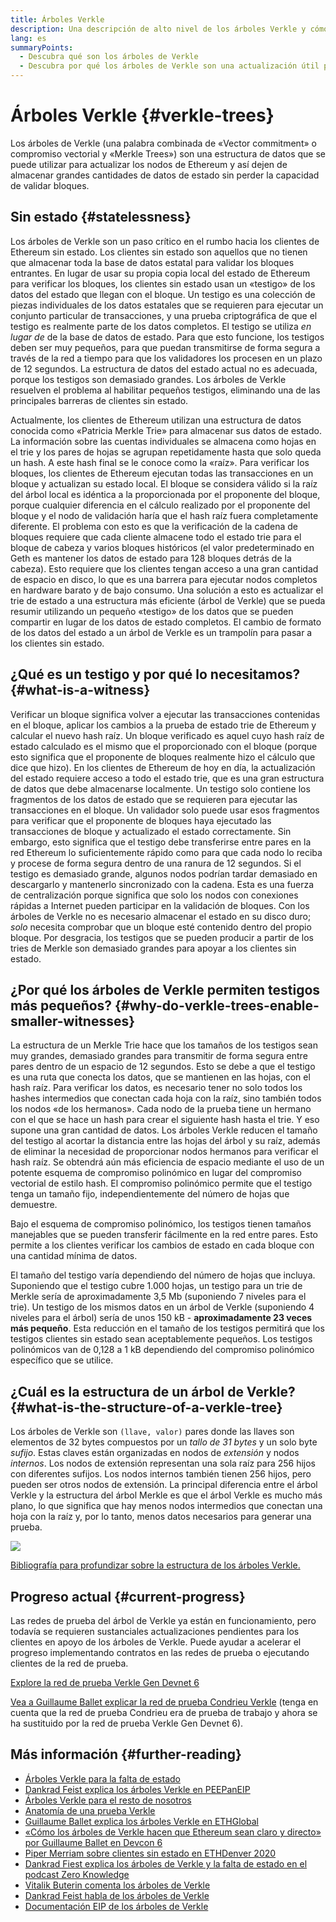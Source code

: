 ```yaml
---
title: Árboles Verkle
description: Una descripción de alto nivel de los árboles Verkle y cómo se utilizarán para actualizar Ethereum
lang: es
summaryPoints:
  - Descubra qué son los árboles de Verkle
  - Descubra por qué los árboles de Verkle son una actualización útil para Ethereum
---
```


# Árboles Verkle {#verkle-trees}

Los árboles de Verkle (una palabra combinada de «Vector commitment» o compromiso vectorial y «Merkle Trees») son una estructura de datos que se puede utilizar para actualizar los nodos de Ethereum y así dejen de almacenar grandes cantidades de datos de estado sin perder la capacidad de validar bloques.

## Sin estado {#statelessness}

Los árboles de Verkle son un paso crítico en el rumbo hacia los clientes de Ethereum sin estado. Los clientes sin estado son aquellos que no tienen que almacenar toda la base de datos estatal para validar los bloques entrantes. En lugar de usar su propia copia local del estado de Ethereum para verificar los bloques, los clientes sin estado usan un «testigo» de los datos del estado que llegan con el bloque. Un testigo es una colección de piezas individuales de los datos estatales que se requieren para ejecutar un conjunto particular de transacciones, y una prueba criptográfica de que el testigo es realmente parte de los datos completos. El testigo se utiliza _en lugar de_ de la base de datos de estado. Para que esto funcione, los testigos deben ser muy pequeños, para que puedan transmitirse de forma segura a través de la red a tiempo para que los validadores los procesen en un plazo de 12 segundos. La estructura de datos del estado actual no es adecuada, porque los testigos son demasiado grandes. Los árboles de Verkle resuelven el problema al habilitar pequeños testigos, eliminando una de las principales barreras de clientes sin estado.

<ExpandableCard title="¿Por qué queremos clientes sin estado?" eventCategory="/roadmap/verkle-trees" eventName="clicked why do we want stateless clients?">

Actualmente, los clientes de Ethereum utilizan una estructura de datos conocida como «Patricia Merkle Trie» para almacenar sus datos de estado. La información sobre las cuentas individuales se almacena como hojas en el trie y los pares de hojas se agrupan repetidamente hasta que solo queda un hash. A este hash final se le conoce como la «raíz». Para verificar los bloques, los clientes de Ethereum ejecutan todas las transacciones en un bloque y actualizan su estado local. El bloque se considera válido si la raíz del árbol local es idéntica a la proporcionada por el proponente del bloque, porque cualquier diferencia en el cálculo realizado por el proponente del bloque y el nodo de validación haría que el hash raíz fuera completamente diferente. El problema con esto es que la verificación de la cadena de bloques requiere que cada cliente almacene todo el estado trie para el bloque de cabeza y varios bloques históricos (el valor predeterminado en Geth es mantener los datos de estado para 128 bloques detrás de la cabeza). Esto requiere que los clientes tengan acceso a una gran cantidad de espacio en disco, lo que es una barrera para ejecutar nodos completos en hardware barato y de bajo consumo. Una solución a esto es actualizar el trie de estado a una estructura más eficiente (árbol de Verkle) que se pueda resumir utilizando un pequeño «testigo» de los datos que se pueden compartir en lugar de los datos de estado completos. El cambio de formato de los datos del estado a un árbol de Verkle es un trampolín para pasar a los clientes sin estado.

</ExpandableCard>

## ¿Qué es un testigo y por qué lo necesitamos? {#what-is-a-witness}

Verificar un bloque significa volver a ejecutar las transacciones contenidas en el bloque, aplicar los cambios a la prueba de estado trie de Ethereum y calcular el nuevo hash raíz. Un bloque verificado es aquel cuyo hash raíz de estado calculado es el mismo que el proporcionado con el bloque (porque esto significa que el proponente de bloques realmente hizo el cálculo que dice que hizo). En los clientes de Ethereum de hoy en día, la actualización del estado requiere acceso a todo el estado trie, que es una gran estructura de datos que debe almacenarse localmente. Un testigo solo contiene los fragmentos de los datos de estado que se requieren para ejecutar las transacciones en el bloque. Un validador solo puede usar esos fragmentos para verificar que el proponente de bloques haya ejecutado las transacciones de bloque y actualizado el estado correctamente. Sin embargo, esto significa que el testigo debe transferirse entre pares en la red Ethereum lo suficientemente rápido como para que cada nodo lo reciba y procese de forma segura dentro de una ranura de 12 segundos. Si el testigo es demasiado grande, algunos nodos podrían tardar demasiado en descargarlo y mantenerlo sincronizado con la cadena. Esta es una fuerza de centralización porque significa que solo los nodos con conexiones rápidas a Internet pueden participar en la validación de bloques. Con los árboles de Verkle no es necesario almacenar el estado en su disco duro; _solo_ necesita comprobar que un bloque esté contenido dentro del propio bloque. Por desgracia, los testigos que se pueden producir a partir de los tries de Merkle son demasiado grandes para apoyar a los clientes sin estado.

## ¿Por qué los árboles de Verkle permiten testigos más pequeños? {#why-do-verkle-trees-enable-smaller-witnesses}

La estructura de un Merkle Trie hace que los tamaños de los testigos sean muy grandes, demasiado grandes para transmitir de forma segura entre pares dentro de un espacio de 12 segundos. Esto se debe a que el testigo es una ruta que conecta los datos, que se mantienen en las hojas, con el hash raíz. Para verificar los datos, es necesario tener no solo todos los hashes intermedios que conectan cada hoja con la raíz, sino también todos los nodos «de los hermanos». Cada nodo de la prueba tiene un hermano con el que se hace un hash para crear el siguiente hash hasta el trie. Y eso supone una gran cantidad de datos. Los árboles Verkle reducen el tamaño del testigo al acortar la distancia entre las hojas del árbol y su raíz, además de eliminar la necesidad de proporcionar nodos hermanos para verificar el hash raíz. Se obtendrá aún más eficiencia de espacio mediante el uso de un potente esquema de compromiso polinómico en lugar del compromiso vectorial de estilo hash. El compromiso polinómico permite que el testigo tenga un tamaño fijo, independientemente del número de hojas que demuestre.

Bajo el esquema de compromiso polinómico, los testigos tienen tamaños manejables que se pueden transferir fácilmente en la red entre pares. Esto permite a los clientes verificar los cambios de estado en cada bloque con una cantidad mínima de datos.

<ExpandableCard title="¿Cuánto pueden reducir exactamente los árboles de Verkle el tamaño de los testigos?" eventCategory="/roadmap/verkle-trees" eventName="clicked exactly how much can Verkle trees reduce witness size?">

El tamaño del testigo varía dependiendo del número de hojas que incluya. Suponiendo que el testigo cubre 1.000 hojas, un testigo para un trie de Merkle sería de aproximadamente 3,5 Mb (suponiendo 7 niveles para el trie). Un testigo de los mismos datos en un árbol de Verkle (suponiendo 4 niveles para el árbol) sería de unos 150 kB - **aproximadamente 23 veces más pequeño**. Esta reducción en el tamaño de los testigos permitirá que los testigos clientes sin estado sean aceptablemente pequeños. Los testigos polinómicos van de 0,128 a 1 kB dependiendo del compromiso polinómico específico que se utilice.

</ExpandableCard>

## ¿Cuál es la estructura de un árbol de Verkle? {#what-is-the-structure-of-a-verkle-tree}

Los árboles de Verkle son `(llave, valor)` pares donde las llaves son elementos de 32 bytes compuestos por un _tallo de 31 bytes_ y un solo byte _sufijo_. Estas claves están organizadas en nodos de _extensión_ y nodos _internos_. Los nodos de extensión representan una sola raíz para 256 hijos con diferentes sufijos. Los nodos internos también tienen 256 hijos, pero pueden ser otros nodos de extensión. La principal diferencia entre el árbol Verkle y la estructura del árbol Merkle es que el árbol Verkle es mucho más plano, lo que significa que hay menos nodos intermedios que conectan una hoja con la raíz y, por lo tanto, menos datos necesarios para generar una prueba.

![](./verkle.png)

[Bibliografía para profundizar sobre la estructura de los árboles Verkle.](https://blog.ethereum.org/2021/12/02/verkle-tree-structure)

## Progreso actual {#current-progress}

Las redes de prueba del árbol de Verkle ya están en funcionamiento, pero todavía se requieren sustanciales actualizaciones pendientes para los clientes en apoyo de los árboles de Verkle. Puede ayudar a acelerar el progreso implementando contratos en las redes de prueba o ejecutando clientes de la red de prueba.

[Explore la red de prueba Verkle Gen Devnet 6](https://verkle-gen-devnet-6.ethpandaops.io/)

[Vea a Guillaume Ballet explicar la red de prueba Condrieu Verkle](https://www.youtube.com/watch?v=cPLHFBeC0Vg) (tenga en cuenta que la red de prueba Condrieu era de prueba de trabajo y ahora se ha sustituido por la red de prueba Verkle Gen Devnet 6).

## Más información {#further-reading}

- [Árboles Verkle para la falta de estado](https://verkle.info/)
- [Dankrad Feist explica los árboles Verkle en PEEPanEIP](https://www.youtube.com/watch?v=RGJOQHzg3UQ)
- [Árboles Verkle para el resto de nosotros](https://research.2077.xyz/verkle-trees)
- [Anatomía de una prueba Verkle](https://ihagopian.com/posts/anatomy-of-a-verkle-proof)
- [Guillaume Ballet explica los árboles Verkle en ETHGlobal](https://www.youtube.com/watch?v=f7bEtX3Z57o)
- [«Cómo los árboles de Verkle hacen que Ethereum sean claro y directo» por Guillaume Ballet en Devcon 6](https://www.youtube.com/watch?v=Q7rStTKwuYs)
- [Piper Merriam sobre clientes sin estado en ETHDenver 2020](https://www.youtube.com/watch?v=0yiZJNciIJ4)
- [Dankrad Fiest explica los árboles de Verkle y la falta de estado en el podcast Zero Knowledge](https://zeroknowledge.fm/podcast/202/)
- [Vitalik Buterin comenta los árboles de Verkle](https://vitalik.eth.limo/general/2021/06/18/verkle.html)
- [Dankrad Feist habla de los árboles de Verkle](https://dankradfeist.de/ethereum/2021/06/18/verkle-trie-for-eth1.html)
- [Documentación EIP de los árboles de Verkle](https://notes.ethereum.org/@vbuterin/verkle_tree_eip#Illustration)
